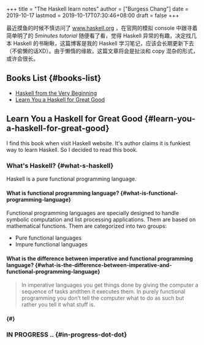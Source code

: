 +++
title = "The Haskell learn notes"
author = ["Burgess Chang"]
date = 2019-10-17
lastmod = 2019-10-17T07:30:46+08:00
draft = false
+++

最近摸鱼的时候不慎访问了 www.haskell.org ，在官网的模拟 console 中跟寻着简单明了的 _5minutes tutorial_ 随便看了看，觉得 Haskell 异常的有趣，决定找几本 Haskell
的书瞅瞅，这篇博客是我的 Haskell 学习笔记，应该会长期更新下去（不偷懒的话XD）。由于懒惰的缘故，这篇文章将会是扯淡和 copy 混杂的形式，或许会很长。


## Books List {#books-list}

-   [Haskell from the Very Beginning](https://www.haskellfromtheverybeginning.com/)
-   [Learn You a Haskell for Great Good](http://learnyouahaskell.com/)


## Learn You a Haskell for Great Good {#learn-you-a-haskell-for-great-good}

I find this book when visit Haskell website. It's author claims it is funkiest
way to learn Haskell. So I decided to read this book.


### What's Haskell? {#what-s-haskell}

Haskell is a pure functional programming language.


#### What is functional programming language? {#what-is-functional-programming-language}

Functional programming languages are specially designed to handle symbolic
computation and list processing applications. Them are based on mathematical
functions. Them are categorized into two groups:

-   Pure functional languages
-   Impure functional languages


#### What is the difference between imperative and functional programming language? {#what-is-the-difference-between-imperative-and-functional-programming-language}

> In imperative languages you get things done by giving the computer a sequence of
> tasks andthen it executes them.
> In purely functional programming you don’t tell the computer what to do as such
> but rather you tell it what stuff is.


####  {#}


### IN PROGRESS .. {#in-progress-dot-dot}
